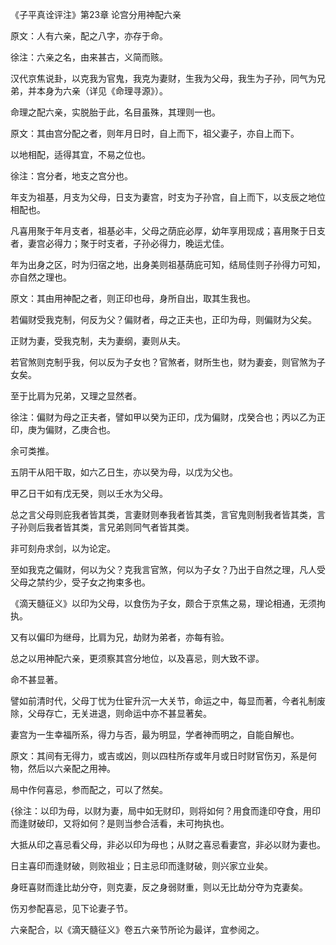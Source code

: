 《子平真诠评注》第23章 论宫分用神配六亲

原文：人有六亲，配之八字，亦存于命。

徐注：六亲之名，由来甚古，义简而赅。

汉代京焦说卦，以克我为官鬼，我克为妻财，生我为父母，我生为子孙，同气为兄弟，并本身为六亲（详见《命理寻源》）。

命理之配六亲，实脱胎于此，名目虽殊，其理则一也。

原文：其由宫分配之者，则年月日时，自上而下，祖父妻子，亦自上而下。

以地相配，适得其宜，不易之位也。

徐注：宫分者，地支之宫分也。

年支为祖基，月支为父母，日支为妻宫，时支为子孙宫，自上而下，以支辰之地位相配也。

凡喜用聚于年月支者，祖基必丰，父母之荫庇必厚，幼年享用现成；喜用聚于日支者，妻宫必得力；聚于时支者，子孙必得力，晚运尤佳。

年为出身之区，时为归宿之地，出身美则祖基荫庇可知，结局佳则子孙得力可知，亦自然之理也。

原文：其由用神配之者，则正印也母，身所自出，取其生我也。

若偏财受我克制，何反为父？偏财者，母之正夫也，正印为母，则偏财为父矣。

正财为妻，受我克制，夫为妻纲，妻则从夫。

若官煞则克制乎我，何以反为子女也？官煞者，财所生也，财为妻妾，则官煞为子女矣。

至于比肩为兄弟，又理之显然者。

徐注：偏财为母之正夫者，譬如甲以癸为正印，戊为偏财，戊癸合也；丙以乙为正印，庚为偏财，乙庚合也。

余可类推。

五阴干从阳干取，如六乙日生，亦以癸为母，以戊为父也。

甲乙日干如有戊无癸，则以壬水为父母。

总之言父母则庇我者皆其类，言妻财则奉我者皆其类，言官鬼则制我者皆其类，言子孙则后我者皆其类，言兄弟则同气者皆其类。

非可刻舟求剑，以为论定。

至如我克之偏财，何以为父？克我言官煞，何以为子女？乃出于自然之理，凡人受父母之禁约少，受子女之拘束多也。

《滴天髓征义》以印为父母，以食伤为子女，颇合于京焦之易，理论相通，无须拘执。

又有以偏印为继母，比肩为兄，劫财为弟者，亦每有验。

总之以用神配六亲，更须察其宫分地位，以及喜忌，则大致不谬。

命不甚显著。

譬如前清时代，父母丁忧为仕宦升沉一大关节，命运之中，每显而著，今者礼制废除，父母存亡，无关进退，则命运中亦不甚显著矣。

妻宫为一生幸福所系，得力与否，最为明显，学者神而明之，自能自解也。

原文：其间有无得力，或吉或凶，则以四柱所存或年月或日时财官伤刃，系是何物，然后以六亲配之用神。

局中作何喜忌，参而配之，可以了然矣。

{徐注：以印为母，以财为妻，局中如无财印，则将如何？用食而逢印夺食，用印而逢财破印，又将如何？是则当参合活看，未可拘执也。

大抵从印之喜忌看父母，非必以印为母也；从财之喜忌看妻宫，非必以财为妻也。

日主喜印而逢财破，则败祖业；日主忌印而逢财破，则兴家立业矣。

身旺喜财而逢比劫分夺，则克妻，反之身弱财重，则以无比劫分夺为克妻矣。

伤刃参配喜忌，见下论妻子节。

六亲配合，以《滴天髓征义》卷五六亲节所论为最详，宜参阅之。

